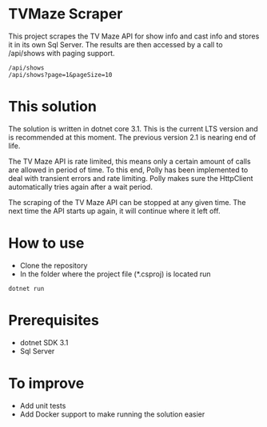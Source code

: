# TVMaze Scraper

This project scrapes the TV Maze API for show info and cast info and stores it in its own Sql Server.
The results are then accessed by a call to /api/shows with paging support.

```
/api/shows
/api/shows?page=1&pageSize=10
```

# This solution

The solution is written in dotnet core 3.1. This is the current LTS version and is recommended at this moment. The previous version 2.1 is nearing end of life.

The TV Maze API is rate limited, this means only a certain amount of calls are allowed in period of time. To this end, Polly has been implemented to deal with transient errors and rate limiting. Polly makes sure the HttpClient automatically tries again after a wait period.

The scraping of the TV Maze API can be stopped at any given time. The next time the API starts up again, it will continue where it left off.

# How to use

- Clone the repository
- In the folder where the project file (*.csproj) is located run
```
dotnet run
```

# Prerequisites

- dotnet SDK 3.1
- Sql Server

# To improve
- Add unit tests
- Add Docker support to make running the solution easier
